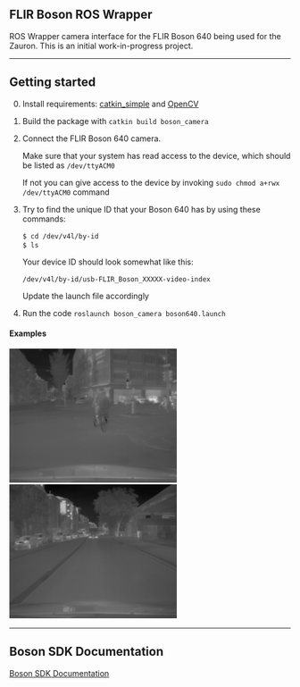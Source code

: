 FLIR Boson ROS Wrapper
-----------------------------
ROS Wrapper camera interface for the FLIR Boson 640 being used for the Zauron. This is an initial work-in-progress project.

-----------------------------
Getting started
-----------------------------
0. Install requirements: [catkin_simple](https://github.com/catkin/catkin_simple) and [OpenCV](https://www.opencv.org/)
1. Build the package with `catkin build boson_camera`
2. Connect the FLIR Boson 640 camera.

   Make sure that your system has read access to the device, which should be listed as `/dev/ttyACM0`
   
   If not you can give access to the device by invoking `sudo chmod a+rwx /dev/ttyACM0` command
3. Try to find the unique ID that your Boson 640 has by using these commands:
   ```$xslt
   $ cd /dev/v4l/by-id
   $ ls
   ```
   Your device ID should look somewhat like this:
   ```$xslt
   /dev/v4l/by-id/usb-FLIR_Boson_XXXXX-video-index 
   ```
   Update the launch file accordingly
4. Run the code `roslaunch boson_camera boson640.launch`

#### Examples

<img src="resources/images/ex_1.png" width="300"> <img src="resources/images/ex_2.png" width="300">

-----------------------------
Boson SDK Documentation
-----------------------------
[Boson SDK Documentation](https://drive.google.com/open?id=1fuXUIu_wzB4zuVmTPbtUhoiKg0WnqEHm)
